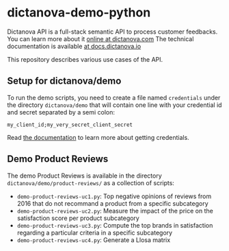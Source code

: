 # dictanova-demo-python

Dictanova API is a full-stack semantic API to process customer feedbacks. You can learn 
more about it [online at dictanova.com](https://www.dictanova.com)
The technical documentation is available [at docs.dictanova.io](https://docs.dictanova.io)

This repository describes various use cases of the API.

## Setup for dictanova/demo

To run the demo scripts, you need to create a file named `credentials` under the directory
`dictanova/demo` that will contain one line with your credential id and secret separated
by a semi colon:

    my_client_id;my_very_secret_client_secret

Read [the documentation](https://docs.dictanova.io/docs/request-your-token) to learn more 
about getting credentials.

## Demo Product Reviews

The demo Product Reviews is available in the directory `dictanova/demo/product-reviews/`
as a collection of scripts:
* `demo-product-reviews-uc1.py`: Top negative opinions of reviews from 2016 that do not 
recommand a product from a specific subcategory
* `demo-product-reviews-uc2.py`: Measure the impact of the price on the satisfaction score
per product subcategory
* `demo-product-reviews-uc3.py`: Compute the top brands in satisfaction regarding a
particular criteria in a specific subcategory
* `demo-product-reviews-uc4.py`: Generate a Llosa matrix
